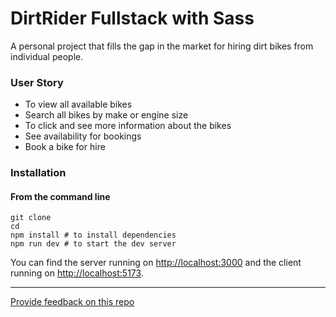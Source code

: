 # DirtRider Fullstack with Sass

A personal project that fills the gap in the market for hiring dirt bikes from individual people. 

### User Story

* To view all available bikes
* Search all bikes by make or engine size
* To click and see more information about the bikes
* See availability for bookings
* Book a bike for hire 
  

### Installation
#### **From the command line**

```
git clone 
cd 
npm install # to install dependencies
npm run dev # to start the dev server
```

You can find the server running on [http://localhost:3000](http://localhost:3000) and the client running on [http://localhost:5173](http://localhost:5173).

---
[Provide feedback on this repo](https://docs.google.com/forms/d/e/1FAIpQLSfw4FGdWkLwMLlUaNQ8FtP2CTJdGDUv6Xoxrh19zIrJSkvT4Q/viewform?usp=pp_url&entry.1958421517=boilerplate-fullstack)
